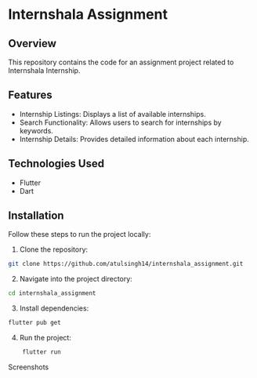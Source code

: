 # Internshala Assignment

## Overview

This repository contains the code for an assignment project related to Internshala Internship.

## Features

-   Internship Listings: Displays a list of available internships.
-   Search Functionality: Allows users to search for internships by keywords.
-   Internship Details: Provides detailed information about each internship.

## Technologies Used

-   Flutter
-   Dart

## Installation

Follow these steps to run the project locally:

1. Clone the repository:

```bash
git clone https://github.com/atulsingh14/internshala_assignment.git
```

2. Navigate into the project directory:

```bash
cd internshala_assignment
```

3. Install dependencies:

```bash
flutter pub get
```

4. Run the project:

```bash
    flutter run
```

Screenshots
